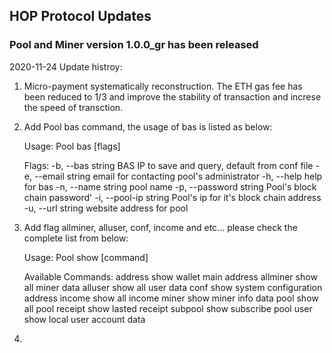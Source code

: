 ## HOP Protocol Updates

### Pool and Miner version 1.0.0_gr has been released

2020-11-24 Update histroy:

1. Micro-payment systematically reconstruction. The ETH gas fee has been reduced to 1/3 and improve the stability of transaction and increse the speed of transction.

2. Add Pool bas command, the usage of bas is listed as below:

	Usage:
  	Pool bas [flags]

	Flags:
	  -b, --bas string        BAS IP to save and query, default from conf file
	  -e, --email string      email for contacting pool's administrator
	  -h, --help              help for bas
	  -n, --name string       pool name
	  -p, --password string   Pool's block chain password'
	  -i, --pool-ip string    Pool's ip for it's block chain address
	  -u, --url string        website address for pool

3. Add flag allminer, alluser, conf, income and etc... please check the complete list from below:

	Usage:
  	Pool show [command]

	Available Commands:
	  address     show wallet main address
	  allminer    show all miner data
	  alluser     show all user data
	  conf        show system configuration address
	  income      show all income
	  miner       show miner info data
	  pool        show all pool
	  receipt     show lasted receipt
	  subpool     show subscribe pool
	  user        show local user account data

4. 